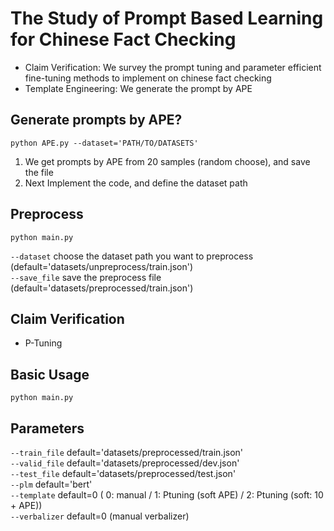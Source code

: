 # The Study of Prompt Based Learning for Chinese Fact Checking
* Claim Verification: We survey the prompt tuning and parameter efficient fine-tuning methods to implement on chinese fact checking  
* Template Engineering: We generate the prompt by APE
## Generate prompts by APE?
    python APE.py --dataset='PATH/TO/DATASETS'
1. We get prompts by APE from 20 samples (random choose), and save the file
2. Next Implement the code, and define the dataset path    
## Preprocess
    python main.py 
`--dataset` choose the dataset path you want to preprocess (default='datasets/unpreprocess/train.json')   
`--save_file` save the preprocess file (default='datasets/preprocessed/train.json')  
## Claim Verification  
* P-Tuning   
## Basic Usage
    python main.py 
## Parameters
`--train_file` default='datasets/preprocessed/train.json'  
`--valid_file` default='datasets/preprocessed/dev.json'  
`--test_file` default='datasets/preprocessed/test.json'  
`--plm` default='bert'  
`--template` default=0 
( 0: manual / 1: Ptuning (soft APE) / 2: Ptuning (soft: 10 + APE))  
`--verbalizer` default=0 (manual verbalizer)
